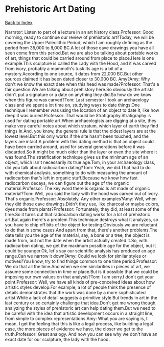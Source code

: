 # Prehistoric Art Dating
[Back to Index](https://github.com/windows10010/tpoExtractor/blob/master/README.md)

Narrator: Listen to part of a lecture in an art history class.Professor: Good morning, ready to continue our review of prehistoric art?Today, we will be covering the Upper Paleolithic Period, which I am roughly defining as the period from 35,000 to 8,000 BC.A lot of those cave drawings you have all seen come from this period.But we are also be talking about portable works of art, things that could be carried around from place to place.Here is one example.This sculpture is called the Lady with the Hood, and it was carved from ivory, probably a mammoth's tusk.Its age is a bit of a mystery.According to one source, it dates from 22,000 BC.But other sources claimed it has been dated closer to 30,000 BC. Amy?Amy: Why don't we know the exact date when this head was made?Professor: That's a fair question.We are talking about prehistory here.So obviously the artists didn't put a signature or a date on anything they did.So how do we know when this figure was carved?Tom: Last semester I took an archaeology class and we spent a lot time on, studying ways to date things.One technique I remember was using the location of an object to date it, like how deep it was buried.Professor: That would be Stratigraphy.Stratigraphy is used for dating portable art.When archaeologists are digging at a site, they make very careful notes about which stratum, which layer of earth they find things in.And, you know, the general rule is that the oldest layers are at the lowest level.But this only works if the site hasn't been touched, and the layers are intact.A problem with this dating method is that an object could have been carried around, used for several generations before it was discarded.So it might be much older than the layer or even the site where it was found.The stratification technique gives us the minimum age of an object, which isn't necessarily its true age.Tom, in your archaeology class, did you talk about radiocarbon dating?Tom: Yeah, we did.That had to do with chemical analysis, something to do with measuring the amount of radiocarbon that's left in organic stuff.Because we know how fast radiocarbon decays, we can figure out the age of the organic material.Professor: The key word there is organic.Is art made of organic material?Tom: Well, you said the lady with the hood was carved out of ivory. That's organic.Professor: Absolutely. Any other examples?Amy: Well, when they did those cave drawings.Didn't they use, like charcoal or maybe colors, dyes made from plants?Professor: Fortunately, they did, at least some of the time.So it turns out that radiocarbon dating works for a lot of prehistoric art.But again there's a problem.This technique destroys what it analyzes, so you have to chip off bits of the object for testing.Obviously we are reluctant to do that in some cases.And apart from that, there's another problems.The date tells you the age of the material, say, a bone or a tree, the object is made from, but not the date when the artist actually created it.So, with radiocarbon dating, we get the maximum possible age for the object, but it could be younger.Ok, let's say our scientific analysis has produced an age range.Can we narrow it down?Amy: Could we look for similar styles or motives?You know, try to find things common to one time period.Professor: We do that all the time.And when we see similarities in pieces of art, we assume some connection in time or place.But is it possible that we could be imposing our own values on that analysis?Tom: I am sorry.I don't get your point.Professor: Well, we have all kinds of pre-conceived ideas about how artistic styles develop.For example, a lot of people think the presence of details demonstrates that the work was done by a more sophisticated artist.While a lack of detail suggests a primitive style.But trends in art in the last century or so certainly challenge that idea.Don't get me wrong though, analyzing the styles of prehistoric art can help dating them.But we need to be careful with the idea that artistic development occurs in a straight line, from simple to complex representations.Amy: What you are saying is, I mean, I get the feeling that this is like a legal process, like building a legal case, the more pieces of evidence we have, the closer we get to the truth.Professor: Great analogy. And now you can see why we don't have an exact date for our sculpture, the lady with the hood.
 